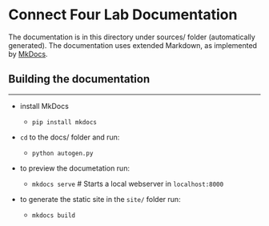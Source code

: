 # Connect Four Lab Documentation

The documentation is in this directory under sources/ folder (automatically generated). The documentation uses extended Markdown, as implemented by [MkDocs](http://mkdocs.org).

## Building the documentation
------

- install MkDocs
    - `pip install mkdocs`
- `cd` to the docs/ folder and run:
    - `python autogen.py`

- to preview the documetation run:
    - `mkdocs serve` # Starts a local webserver in `localhost:8000`
- to generate the static site in the `site/` folder run:
    - `mkdocs build`